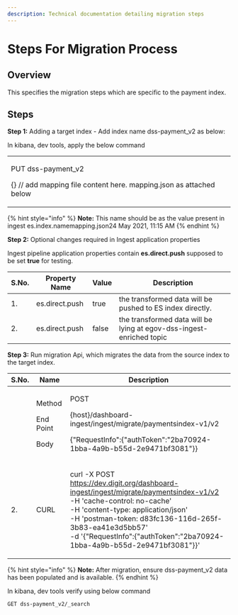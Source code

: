 ```yaml
---
description: Technical documentation detailing migration steps
---
```


# Steps For Migration Process

## Overview

This specifies the migration steps which are specific to the payment index.

## Steps

**Step 1:** Adding a target index - Add index name dss-payment\_v2 as below:

In kibana, dev tools, apply the below command

|                                                                                                     |
| --------------------------------------------------------------------------------------------------- |
| <p>PUT dss-payment_v2</p><p>{} // add mapping file content here. mapping.json as attached below</p> |

{% hint style="info" %}
**Note:** This name should be as the value present in ingest es.index.namemapping.json24 May 2021, 11:15 AM
{% endhint %}

**Step 2:** Optional changes required in Ingest application properties

Ingest pipeline application properties contain **es.direct.push** supposed to be set **true** for testing.

| S.No. | Property Name  | Value | Description                                                          |
| ----- | -------------- | ----- | -------------------------------------------------------------------- |
| 1.    | es.direct.push | true  | the transformed data will be pushed to ES index directly.            |
| 2.    | es.direct.push | false | the transformed data will be lying at egov-dss-ingest-enriched topic |

**Step 3:** Run migration Api, which migrates the data from the source index to the target index.

| S.No. | Name                                     | Description                                                                                                                                                                                                                                                                                                                                                                                              |
| ----- | ---------------------------------------- | -------------------------------------------------------------------------------------------------------------------------------------------------------------------------------------------------------------------------------------------------------------------------------------------------------------------------------------------------------------------------------------------------------- |
|       | <p>Method</p><p>End Point</p><p>Body</p> | <p>POST</p><p>{host}/dashboard-ingest/ingest/migrate/paymentsindex-v1/v2</p><p>{"RequestInfo":{"authToken":"2ba70924-1bba-4a9b-b55d-2e9471bf3081"}}</p>                                                                                                                                                                                                                                                  |
| 2.    | CURL                                     | <p>curl -X POST<br><a href="https://dev.digit.org/dashboard-ingest/ingest/migrate/paymentsindex-v1/v2">https://dev.digit.org/dashboard-ingest/ingest/migrate/paymentsindex-v1/v2</a><br>-H 'cache-control: no-cache'<br>-H 'content-type: application/json'<br>-H 'postman-token: d83fc136-116d-265f-3b83-ea41e3d5bb57'<br>-d '{"RequestInfo":{"authToken":"2ba70924-1bba-4a9b-b55d-2e9471bf3081"}}'</p> |

{% hint style="info" %}
**Note:** After migration, ensure dss-payment\_v2 data has been populated and is available.
{% endhint %}

In kibana, dev tools verify using below command

```
GET dss-payment_v2/_search
```

